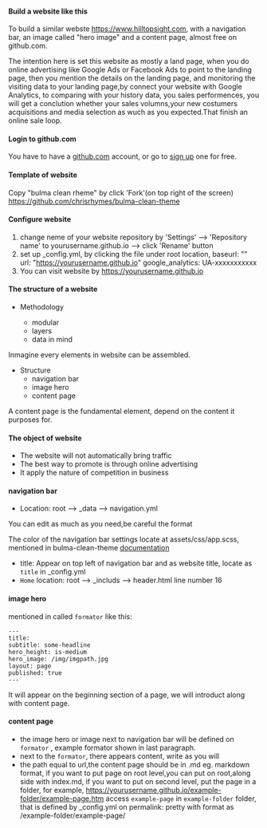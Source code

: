 #### Build a website like this

To build a similar webste https://www.hilltopsight.com, with a navigation bar, an image called "hero image" and a content page, almost free on github.com.

The intention here is set this website as mostly a land page, when you do online advertising like Google Ads or Facebook Ads to point to the landing page, then you mention the details on the landing page, and monitoring the visiting data to your landing page,by connect your website with Google Analytics, to comparing with your history data, you sales performences, you will get a conclution whether your sales volumns,your new costumers acquisitions and media selection as wuch as you expected.That finish an online sale loop.

#### Login to github.com

You have to have a [github.com](https://github.com/) account, or go to [sign up](https://github.com/) one for free.

#### Template of website

Copy "bulma clean rheme" by click 'Fork'(on top right of the screen) https://github.com/chrisrhymes/bulma-clean-theme

#### Configure website

1. change neme of your website repository by 'Settings' --> 'Repository name' to yourusername.github.io -->  click 'Rename' button
2. set up _config.yml, by clicking the file under root location, 
	baseurl: ""
    url: "https://yourusername.github.io"
	google_analytics: UA-xxxxxxxxxxx
3. You can visit website by https://yourusername.github.io

#### The structure of a website

- Methodology

	- modular
    - layers
    - data in mind
    
Inmagine every elements in website can be assembled.

- Structure
	- navigation bar
    - image hero
    - content page
    
A content page is the fundamental element, depend on the content it purposes for.

#### The object of  website

- The website will not automatically bring traffic
- The best way to promote is through online advertising
- It apply the nature of competition in business

#### navigation bar

- Location: root --> _data --> navigation.yml

You can edit as much as you need,be careful the format

The color of the navigation bar settings locate at assets/css/app.scss, mentioned in bulma-clean-theme [documentation](https://github.com/chrisrhymes/bulma-clean-theme#sidebar-visibility)

- title: Appear on top left of navigation bar and as website title, locate as `title` in _config.yml
- `Home` location: root --> _includs --> header.html line number 16

#### image hero

mentioned in called `formator` like this:

    ---
    title: 
    subtitle: some-headline
    hero_height: is-medium
    hero_image: /img/imgpath.jpg
    layout: page
    published: true
    ---

It will appear on the beginning section of a page,  we will introduct along with content page.

#### content page

- the image hero or image next to navigation bar will be defined on `formator` , example formator shown in last paragraph.
- next to the `formator`, there appears content, write as you will
- the path equal to url,the content page should be in .md eg. markdown format,  if you want to put page on root level,you can put on root,along side with index.md, if you want to put on second level, put the page in a folder, for example, https://yourusername.github.io/example-folder/example-page.htm access `example-page` in `example-folder` folder, that is defined by _config.yml on permalink: pretty with format as /example-folder/example-page/


